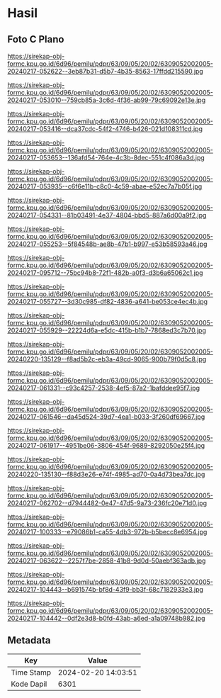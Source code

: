# Hasil

## Foto C Plano

https://sirekap-obj-formc.kpu.go.id/6d96/pemilu/pdpr/63/09/05/20/02/6309052002005-20240217-052622--3eb87b31-d5b7-4b35-8563-17ffdd215590.jpg

https://sirekap-obj-formc.kpu.go.id/6d96/pemilu/pdpr/63/09/05/20/02/6309052002005-20240217-053010--759cb85a-3c6d-4f36-ab99-79c69092e13e.jpg

https://sirekap-obj-formc.kpu.go.id/6d96/pemilu/pdpr/63/09/05/20/02/6309052002005-20240217-053416--dca37cdc-54f2-4746-b426-021d108311cd.jpg

https://sirekap-obj-formc.kpu.go.id/6d96/pemilu/pdpr/63/09/05/20/02/6309052002005-20240217-053653--136afd54-764e-4c3b-8dec-551c4f086a3d.jpg

https://sirekap-obj-formc.kpu.go.id/6d96/pemilu/pdpr/63/09/05/20/02/6309052002005-20240217-053935--c6f6e11b-c8c0-4c59-abae-e52ec7a7b05f.jpg

https://sirekap-obj-formc.kpu.go.id/6d96/pemilu/pdpr/63/09/05/20/02/6309052002005-20240217-054331--81b03491-4e37-4804-bbd5-887a6d00a9f2.jpg

https://sirekap-obj-formc.kpu.go.id/6d96/pemilu/pdpr/63/09/05/20/02/6309052002005-20240217-055253--5f84548b-ae8b-47b1-b997-e53b58593a46.jpg

https://sirekap-obj-formc.kpu.go.id/6d96/pemilu/pdpr/63/09/05/20/02/6309052002005-20240217-095712--75bc94b8-72f1-482b-a0f3-d3b6a65062c1.jpg

https://sirekap-obj-formc.kpu.go.id/6d96/pemilu/pdpr/63/09/05/20/02/6309052002005-20240217-055727--3d30c985-df82-4836-a641-be053ce4ec4b.jpg

https://sirekap-obj-formc.kpu.go.id/6d96/pemilu/pdpr/63/09/05/20/02/6309052002005-20240217-055929--22224d6a-e5dc-415b-b1b7-7868ed3c7b70.jpg

https://sirekap-obj-formc.kpu.go.id/6d96/pemilu/pdpr/63/09/05/20/02/6309052002005-20240220-135129--f8ad5b2c-eb3a-49cd-9065-900b79f0d5c8.jpg

https://sirekap-obj-formc.kpu.go.id/6d96/pemilu/pdpr/63/09/05/20/02/6309052002005-20240217-061331--c93c4257-2538-4ef5-87a2-1bafddee95f7.jpg

https://sirekap-obj-formc.kpu.go.id/6d96/pemilu/pdpr/63/09/05/20/02/6309052002005-20240217-061546--da45d524-39d7-4ea1-b033-3f260df69667.jpg

https://sirekap-obj-formc.kpu.go.id/6d96/pemilu/pdpr/63/09/05/20/02/6309052002005-20240217-061917--4951be06-3806-454f-9689-8292050e25f4.jpg

https://sirekap-obj-formc.kpu.go.id/6d96/pemilu/pdpr/63/09/05/20/02/6309052002005-20240220-135130--f88d3e26-e74f-4985-ad70-0a4d73bea7dc.jpg

https://sirekap-obj-formc.kpu.go.id/6d96/pemilu/pdpr/63/09/05/20/02/6309052002005-20240217-062702--d7944482-0e47-47d5-9a73-236fc20e71d0.jpg

https://sirekap-obj-formc.kpu.go.id/6d96/pemilu/pdpr/63/09/05/20/02/6309052002005-20240217-100333--e79086b1-ca55-4db3-972b-b5becc8e6954.jpg

https://sirekap-obj-formc.kpu.go.id/6d96/pemilu/pdpr/63/09/05/20/02/6309052002005-20240217-063622--2257f7be-2858-41b8-9d0d-50aebf363adb.jpg

https://sirekap-obj-formc.kpu.go.id/6d96/pemilu/pdpr/63/09/05/20/02/6309052002005-20240217-104443--b691574b-bf8d-43f9-bb3f-68c7182933e3.jpg

https://sirekap-obj-formc.kpu.go.id/6d96/pemilu/pdpr/63/09/05/20/02/6309052002005-20240217-104442--0df2e3d8-b0fd-43ab-a6ed-a1a09748b982.jpg


## Metadata

| Key        | Value               |
| ---------- | ------------------- |
| Time Stamp | 2024-02-20 14:03:51 |
| Kode Dapil | 6301                |



